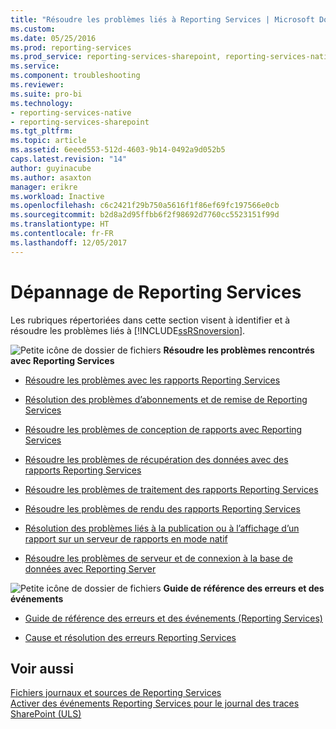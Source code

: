 ```yaml
---
title: "Résoudre les problèmes liés à Reporting Services | Microsoft Docs"
ms.custom: 
ms.date: 05/25/2016
ms.prod: reporting-services
ms.prod_service: reporting-services-sharepoint, reporting-services-native
ms.service: 
ms.component: troubleshooting
ms.reviewer: 
ms.suite: pro-bi
ms.technology:
- reporting-services-native
- reporting-services-sharepoint
ms.tgt_pltfrm: 
ms.topic: article
ms.assetid: 6eeed553-512d-4603-9b14-0492a9d052b5
caps.latest.revision: "14"
author: guyinacube
ms.author: asaxton
manager: erikre
ms.workload: Inactive
ms.openlocfilehash: c6c2421f29b750a5616f1f86ef69fc197566e0cb
ms.sourcegitcommit: b2d8a2d95ffbb6f2f98692d7760cc5523151f99d
ms.translationtype: HT
ms.contentlocale: fr-FR
ms.lasthandoff: 12/05/2017
---
```

# <a name="troubleshoot-reporting-services"></a>Dépannage de Reporting Services
  Les rubriques répertoriées dans cette section visent à identifier et à résoudre les problèmes liés à [!INCLUDE[ssRSnoversion](../../includes/ssrsnoversion-md.md)].  

![Petite icône de dossier de fichiers](../../reporting-services/troubleshooting/media/filefolder-small.png)   **Résoudre les problèmes rencontrés avec Reporting Services**  
+ [Résoudre les problèmes avec les rapports Reporting Services](../../reporting-services/troubleshooting/troubleshoot-reporting-services-report-issues.md)    
+  [Résolution des problèmes d’abonnements et de remise de Reporting Services](../../reporting-services/troubleshooting/troubleshoot-reporting-services-subscriptions-and-delivery.md)  

+  [Résoudre les problèmes de conception de rapports avec Reporting Services](../../reporting-services/troubleshooting/troubleshoot-report-design-issues-with-reporting-services.md)  

+  [Résoudre les problèmes de récupération des données avec des rapports Reporting Services](../../reporting-services/troubleshooting/troubleshoot-data-retrieval-issues-with-reporting-services-reports.md)  

+  [Résoudre les problèmes de traitement des rapports Reporting Services](../../reporting-services/troubleshooting/troubleshoot-processing-of-reporting-services-reports.md)  

+  [Résoudre les problèmes de rendu des rapports Reporting Services](../../reporting-services/troubleshooting/troubleshoot-reporting-services-report-rendering-issues.md)  

+  [Résolution des problèmes liés à la publication ou à l’affichage d’un rapport sur un serveur de rapports en mode natif](../../reporting-services/troubleshooting/troubleshoot-publishing-or-viewing-a-report-on-a-native-mode-report-server.md)  

+  [Résoudre les problèmes de serveur et de connexion à la base de données avec Reporting Server](troubleshoot-server-and-database-connection-problems-with-reporting-services.md)  

 ![Petite icône de dossier de fichiers](../../reporting-services/troubleshooting/media/filefolder-small.png)   **Guide de référence des erreurs et des événements**  
 + [Guide de référence des erreurs et des événements &#40;Reporting Services&#41;](../../reporting-services/troubleshooting/errors-and-events-reference-reporting-services.md)  

+  [Cause et résolution des erreurs Reporting Services](../../reporting-services/troubleshooting/cause-and-resolution-of-reporting-services-errors.md)  

## <a name="see-also"></a>Voir aussi  
 [Fichiers journaux et sources de Reporting Services](../../reporting-services/report-server/reporting-services-log-files-and-sources.md)   
 [Activer des événements Reporting Services pour le journal des traces SharePoint &#40;ULS&#41;](../../reporting-services/report-server/turn-on-reporting-services-events-for-the-sharepoint-trace-log-uls.md)  
